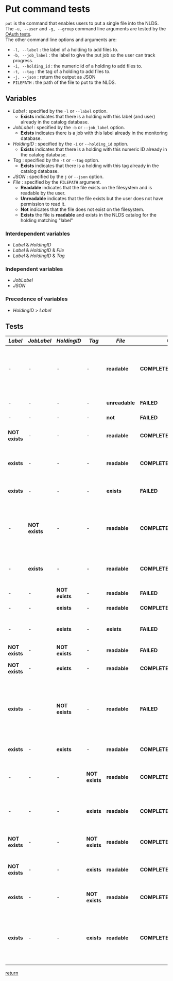# Put command tests

`put` is the command that enables users to put a single file into the NLDS.
The `-u, --user` and `-g, --group` command line arguments are tested by the
[OAuth tests](./oauth_tests.md).  
The other command line options and arguments are:

  * `-l, --label` : the label of a holding to add files to.
  * `-b, --job_label` : the label to give the put job so the user can track progress.
  * `-i, --holding_id` : the numeric id of a holding to add files to.
  * `-t, --tag` : the tag of a holding to add files to.
  * `-j, --json` : return the output as JSON
  * `FILEPATH` : the path of the file to put to the NLDS.

## Variables

  * *Label* : specified by the `-l` or `--label` option.  
    * **Exists** indicates that there is a holding with this label (and user) already in the catalog database.
  * *JobLabel* : specified by the `-b` or `--job_label` option.  
    * **Exists** indicates there is a job with this label already in the monitoring database.
  * *HoldingID* : specified by the `-i` or `--holding_id` option.  
    * **Exists** indicates that there is a holding with this numeric ID already in the catalog database.
  * *Tag* : specified by the `-t` or `--tag` option.  
    * **Exists** indicates that there is a holding with this tag already in the catalog database.
  * *JSON* : specified by the `j` or `--json` option.
  * *File* : specified by the `FILEPATH` argument.  
    * **Readable** indicates that the file exists on the filesystem and is readable by the user.
    * **Unreadable** indicates that the file exists but the user does not have permission to read it.
    * **Not** indicates that the file does not exist on the filesystem.
    * **Exists** the file is **readable** and exists in the NLDS catalog for the holding matching "label"

### Interdependent variables

  * *Label* & *HoldingID*
  * *Label* & *HoldingID* & *File* 
  * *Label* & *HoldingID* & *Tag*

### Independent variables
  
   * *JobLabel*
   * *JSON*

### Precedence of variables
  * *HoldingID* > *Label*

## Tests

| *Label* | *JobLabel* | *HoldingID* | *Tag* | *File* | Outcome | Reason |
|---------|------------|-------------|-------|--------|---------|--------|
|   -     |    -       |     -       |  -    | **readable** | **COMPLETE** | file is added to new holding with label derived from transaction id |
|   -     |    -       |     -       |  -    | **unreadable** | **FAILED** | file not readable by user |
|   -     |    -       |     -       |  -    | **not** | **FAILED** | file not found |
| **NOT exists** | -   |     -       |  -    | **readable** | **COMPLETE** | file is added to new holding with label |
| **exists**|   -      |     -       |  -    | **readable** | **COMPLETE** | file is added to existing holding with label |
| **exists**|   -      |     -       |  -    | **exists** | **FAILED** | filepath already exists in holding |
|  -      | **NOT exists** |   -     |  -    | **readable** | **COMPLETE** | file is added to new holding with label derived from transaction id |
|  -      |   **exists**   |   -     |  -    | **readable** | **COMPLETE** | it doesn't matter that the job label already exists|
|  -      |    -       | **NOT exists** | -   | **readable** | **FAILED** | holding with id not found |
|  -      |    -       | **exists**     | -   | **readable** | **COMPLETE** | file added to holding |
|  -      |    -       | **exists**     | -   | **exists** | **FAILED** | filepath already exists in holding |
| **NOT exists** | -   | **NOT exists** | -   | **readable** | **FAILED** | holding with id not found |
| **NOT exists** | -   | **exists**     | -   | **readable** | **COMPLETE** | holding id has precendence |
| **exists**     | -   | **NOT exists** | -   | **readable** | **FAILED** | holding id has precedence and no fallback to label if holding not found from id |
| **exists**     | -   | **exists**     | -   | **readable** | **COMPLETE** | holding id has precendence |
|   -     |    -       |     -       | **NOT exists** | **readable** | **COMPLETE** | file is added to new holding and tag is added to holding |
|   -     |    -       |     -       | **exists** | **readable** | **COMPLETE** | file is added to new holding and tag is added to holding |
| **NOT exists** | -   |  -       | **NOT exists** | **readable** | **COMPLETE** | file is added to new holding and tag is added |
| **NOT exists** | -   |  -       | **exists** | **readable** | **COMPLETE** | file is added to new holding and tag is added |
| **exists** | -   |  -       | **NOT exists** | **readable** | **COMPLETE** | file is added to existing holding and tag is added |
| **exists** | -   |  -       | **exists** | **readable** | **COMPLETE_WITH_WARNINGS** | file is added to existing holding, tag is not added as already exists, warning given |

 [return](./integration_testing.md)